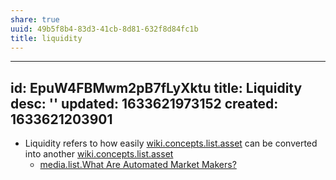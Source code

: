 ```yaml
---
share: true
uuid: 49b5f8b4-83d3-41cb-8d81-632f8d84fc1b
title: liquidity
---
```

---
id: EpuW4FBMwm2pB7fLyXktu
title: Liquidity
desc: ''
updated: 1633621973152
created: 1633621203901
---

* Liquidity refers to how easily [wiki.concepts.list.asset](/undefined) can be converted into another [wiki.concepts.list.asset](/undefined)
  * [media.list.What Are Automated Market Makers?](/undefined)